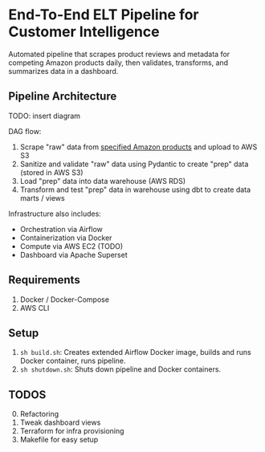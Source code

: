 # End-To-End ELT Pipeline for Customer Intelligence

Automated pipeline that scrapes product reviews and metadata for competing Amazon products daily, then validates, transforms, and summarizes data in a dashboard.

## Pipeline Architecture

TODO: insert diagram

DAG flow:
1. Scrape "raw" data from [specified Amazon products](products.txt) and upload to AWS S3
2. Sanitize and validate "raw" data using Pydantic to create "prep" data (stored in AWS S3)
3. Load "prep" data into data warehouse (AWS RDS)
4. Transform and test "prep" data in warehouse using dbt to create data marts / views

Infrastructure also includes:
- Orchestration via Airflow
- Containerization via Docker
- Compute via AWS EC2 (TODO)
- Dashboard via Apache Superset

## Requirements

1. Docker / Docker-Compose
2. AWS CLI

## Setup

1. `sh build.sh`: Creates extended Airflow Docker image, builds and runs Docker container, runs pipeline.
2. `sh shutdown.sh`: Shuts down pipeline and Docker containers.

## TODOS

0. Refactoring
1. Tweak dashboard views
2. Terraform for infra provisioning
3. Makefile for easy setup